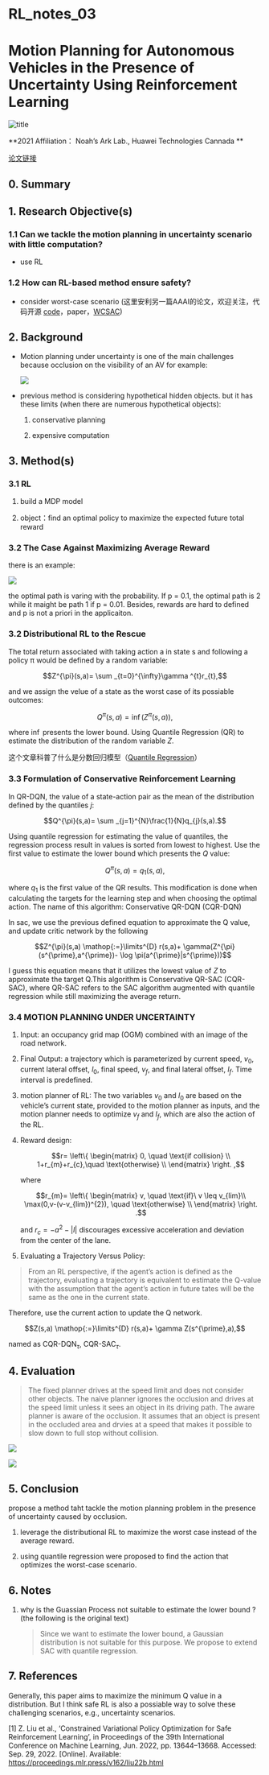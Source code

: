 # RL_notes_03

# Motion Planning for Autonomous Vehicles in the Presence of Uncertainty Using Reinforcement Learning

![title](../pictures/notes_03/tmpB85F.png)

**2021 Affiliation： Noah’s Ark Lab., Huawei Technologies Cannada **

[论文链接](https://ieeexplore.ieee.org/abstract/document/9636480)

## 0\. Summary


## 1\. Research Objective(s)

### 1.1 Can we tackle the motion planning in uncertainty scenario with little computation?
    
+ use RL 

### 1.2 How can RL-based method ensure safety?

+ consider worst-case scenario (这里安利另一篇AAAI的论文，欢迎关注，代码开源 [code](https://github.com/AlgTUDelft/WCSAC)，paper，[WCSAC](https://www.st.ewi.tudelft.nl/mtjspaan/pub/Yang21aaai.pdf))

## 2\. Background

+ Motion planning under uncertainty is one of the main challenges because occlusion on the visibility of an AV for example:

    ![](../pictures/notes_03/tmp49A0.png)

+ previous method is considering hypothetical hidden objects. but it has these limits (when there are numerous hypothetical objects):

    1. conservative planning

    2. expensive computation

## 3\. Method(s)

### 3.1 RL 

1. build a MDP model

2. object：find an optimal policy to maximize the expected future total reward

### 3.2 The Case Against Maximizing Average Reward

there is an example:

![](../pictures/notes_03/tmp6B3.png)

the optimal path is varing with the probability. If p = 0.1, the optimal path is 2 while it maight be path 1 if p = 0.01. Besides, rewards are hard to defined and p is not a priori in the applicaiton.

### 3.2 Distributional RL to the Rescue

The total return associated with taking action a in state s and following a policy π would be defined by a random variable:

$$Z^{\pi}(s,a)= \sum _{t=0}^{\infty}\gamma ^{t}r_{t},$$

and we assign the velue of a state as the worst case of its possiable outcomes:

$$Q^{\pi}(s,a)=\inf(Z^{\pi}(s,a)),$$

where $\inf$ presents the lower bound. Using Quantile Regression (QR) to estimate the distribution of the random variable $Z$.

这个文章科普了什么是分数回归模型（[Quantile Regression](https://zhuanlan.zhihu.com/p/60912847)）

### 3.3 Formulation of Conservative Reinforcement Learning

In QR-DQN, the value of a state-action pair as the mean of the distribution defined by the quantiles $j$: 

$$Q^{\pi}(s,a)= \sum _{j=1}^{N}\frac{1}{N}q_{j}(s,a).$$

Using quantile regression for estimating the value of quantiles, the regression process result in values is sorted from lowest to highest. Use the first value to estimate the lower bound which presents the $Q$ value:

$$Q^{\pi}(s,a)=q_{1}(s,a),$$

where $q_1$ is the first value of the QR results. This modification is done when calculating the targets for the learning step and when choosing the optimal action. The name of this algorithm: Conservative QR-DQN (CQR-DQN)

In sac, we use the previous defined equation to approximate the Q value, and update critic network by the following

$$Z^{\pi}(s,a) \mathop{:=}\limits^{D} r(s,a)+ \gamma(Z^{\pi}(s^{\prime},a^{\prime})- \log \pi(a^{\prime}|s^{\prime}))$$

I guess this equation means that it utilizes the lowest value of $Z$ to approximate the target Q.This algorithm is Conservative QR-SAC (CQR-SAC), where QR-SAC refers to the SAC algorithm augmented with quantile regression while still maximizing the average return.

### 3.4 MOTION PLANNING UNDER UNCERTAINTY

1. Input: an occupancy grid map (OGM) combined with an image of the road network.

2. Final Output: a trajectory which is parameterized by current speed, $v_0$, current lateral offset, $l_0$, final speed, $v_f$, and final lateral offset, $l_f$. Time interval is predefined.

3. motion planner of RL: The two variables $v_0$ and $l_0$ are based on the vehicle’s current state, provided to the motion planner as inputs, and the motion planner needs to optimize $v_f$ and $l_f$, which are also the action of the RL.

4. Reward design: 

    $$r= \left\{ \begin{matrix} 0, \quad \text{if collision} \\ 1+r_{m}+r_{c},\quad \text{otherwise} \\ \end{matrix} \right. ,$$

    where 

    $$r_{m}= \left\{ \begin{matrix} v, \quad \text{if}\ v \leq v_{lim}\\ \max(0,v-(v-v_{lim})^{2}), \quad \text{otherwise} \\ \end{matrix} \right. .$$

    and $r_c=-a^2-|l|$ discourages excessive acceleration and deviation from the center of the lane.

5. Evaluating a Trajectory Versus Policy: 

> From an RL perspective, if the agent’s action is defined as the trajectory, evaluating a trajectory is equivalent to estimate the Q-value with the assumption that the agent’s action in future tates will be the same as the one in the current state.

Therefore, use the current action to update the Q network. 

$$Z(s,a) \mathop{:=}\limits^{D} r(s,a)+ \gamma Z(s^{\prime},a),$$

named as $\text{CQR-DQN}_\tau$, $\text{CQR-SAC}_\tau$.

## 4\. Evaluation

>The fixed planner drives at the speed limit and does not consider other objects. The naive planner ignores the occlusion and drives at the speed limit unless it sees an object in its driving path. The aware planner is aware of the occlusion. It assumes that an object is present in the occluded area and drvies at a speed that makes it possible to slow down to full stop without collision.

![](../pictures/notes_03/tmp505B.png)

![](../pictures/notes_03/tmp363F.png)

## 5\. Conclusion

propose a method taht tackle the motion planning problem in the presence of uncertainty caused by occlusion.

1. leverage the distributional RL to maximize the worst case instead of the average reward.

2. using quantile regression were proposed to find the action that optimizes the worst-case scenario.

## 6\. Notes

1. why is the Guassian Process not suitable to estimate the lower bound ? (the following is the original text)

    > Since we want to estimate the lower bound, a Gaussian distribution is not suitable for this purpose. We propose to extend SAC with quantile regression.


## 7\. References

Generally, this paper aims to maximize the minimum Q value in a distribution. But I think safe RL is also a possiable way to solve these challenging scenarios, e.g., uncertainty scenarios. 

[1] Z. Liu et al., ‘Constrained Variational Policy Optimization for Safe Reinforcement Learning’, in Proceedings of the 39th International Conference on Machine Learning, Jun. 2022, pp. 13644–13668. Accessed: Sep. 29, 2022. [Online]. Available: https://proceedings.mlr.press/v162/liu22b.html


    
